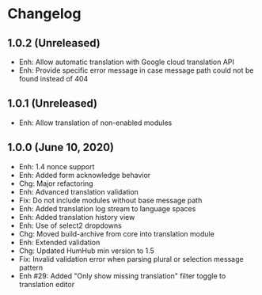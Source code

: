 Changelog
=========

1.0.2 (Unreleased)
------------------
- Enh: Allow automatic translation with Google cloud translation API
- Enh: Provide specific error message in case message path could not be found instead of 404


1.0.1 (Unreleased)
------------------
- Enh: Allow translation of non-enabled modules


1.0.0 (June 10, 2020)
-----------------------
- Enh: 1.4 nonce support
- Enh: Added form acknowledge behavior
- Chg: Major refactoring
- Enh: Advanced translation validation
- Fix: Do not include modules without base message path
- Enh: Added translation log stream to language spaces
- Enh: Added translation history view
- Enh: Use of select2 dropdowns
- Chg: Moved build-archive from core into translation module
- Enh: Extended validation
- Chg: Updated HumHub min version to 1.5
- Fix: Invalid validation error when parsing plural or selection message pattern
- Enh #29: Added "Only show missing translation" filter toggle to translation editor

